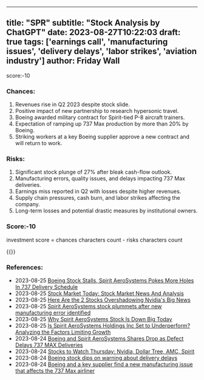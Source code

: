 
---
title: "SPR"
subtitle: "Stock Analysis by ChatGPT"
date: 2023-08-27T10:22:03
draft: true
tags: ['earnings call', 'manufacturing issues', 'delivery delays', 'labor strikes', 'aviation industry']
author: Friday Wall
---

score:-10
### Chances:
1. Revenues rise in Q2 2023 despite stock slide.
2. Positive impact of new partnership to research hypersonic travel.
3. Boeing awarded military contract for Spirit-tied P-8 aircraft trainers.
4. Expectation of ramping up 737 Max production by more than 20% by Boeing.
5. Striking workers at a key Boeing supplier approve a new contract and will return to work.
### Risks:
1. Significant stock plunge of 27% after bleak cash-flow outlook.
2. Manufacturing errors, quality issues, and delays impacting 737 Max deliveries.
3. Earnings miss reported in Q2 with losses despite higher revenues.
4. Supply chain pressures, cash burn, and labor strikes affecting the company.
5. Long-term losses and potential drastic measures by institutional owners.
### Score:-10
investment score = chances characters count - risks characters count

{{<tradingview symbol="NYSE:SPR">}}
### References:
- 2023-08-25 [Boeing Stock Stalls, Spirit AeroSystems Pokes More Holes In 737 Delivery Schedule](https://finance.yahoo.com/m/8f835b41-811a-39fe-bd48-f72c25f7edda/boeing-stock-stalls%2C-spirit.html?.tsrc=rss)
- 2023-08-25 [Stock Market Today: Stock Market News And Analysis](https://finance.yahoo.com/m/7ef68392-0e3a-3d5d-b06b-18b7ccc71dbd/stock-market-today%3A-stock.html?.tsrc=rss)
- 2023-08-25 [Here Are the 2 Stocks Overshadowing Nvidia's Big News](https://finance.yahoo.com/m/a2673e79-db36-30fa-83bd-75752555e092/here-are-the-2-stocks.html?.tsrc=rss)
- 2023-08-25 [Spirit AeroSystems stock plummets after new manufacturing error identified](https://finance.yahoo.com/m/cfa83400-d667-33f6-b3f7-a7eeb3a9b1f1/spirit-aerosystems-stock.html?.tsrc=rss)
- 2023-08-25 [Why Spirit AeroSystems Stock Is Down Big Today](https://finance.yahoo.com/m/5f42e27c-5d6f-3dc9-82e0-c4c8416dcdb4/why-spirit-aerosystems-stock.html?.tsrc=rss)
- 2023-08-25 [Is Spirit AeroSystems Holdings Inc Set to Underperform? Analyzing the Factors Limiting Growth](https://finance.yahoo.com/news/spirit-aerosystems-holdings-inc-set-160320601.html?.tsrc=rss)
- 2023-08-24 [Boeing and Spirit AeroSystems Shares Drop as Defect Delays 737 MAX Deliveries](https://finance.yahoo.com/m/3996fa64-25ea-39f6-9428-bc095f7f5cb8/boeing-and-spirit-aerosystems.html?.tsrc=rss)
- 2023-08-24 [Stocks to Watch Thursday: Nvidia, Dollar Tree, AMC, Spirit](https://finance.yahoo.com/m/6b808457-0533-373d-8ba8-79910b2b0774/stocks-to-watch-thursday%3A.html?.tsrc=rss)
- 2023-08-24 [Boeing stock dips on warning about delivery delays](https://finance.yahoo.com/video/boeing-stock-dips-warning-delivery-142327609.html?.tsrc=rss)
- 2023-08-24 [Boeing and a key supplier find a new manufacturing issue that affects the 737 Max airliner](https://finance.yahoo.com/news/spirit-aerosystems-aware-quality-issue-122527985.html?.tsrc=rss)


                